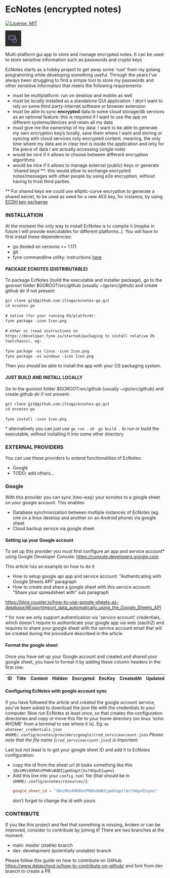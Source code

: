 
# EcNotes (encrypted notes) 

[![License: MIT](https://img.shields.io/badge/License-MIT-yellow.svg)](./LICENSE)

<img src="https://github.com/iltoga/ecnotes-go/blob/main/Icon.png" width="50" height="50">

Multi-platform gui app to store and manage encrypted notes. It can be used to store sensitive information such as passwords and crypto keys

EcNotes starts as a hobby project to get away some 'rust' from my golang programming while developing something useful.
Through the years I've always been struggling to find a simple tool to store my passwords and other sensitive information that meets the following requirements:

- must be multiplatform: run on desktop and mobile as well
- must be locally installed as a standalone GUI application: I don't want to rely on some third party-internet software or browser extension
- must be able to sync **encrypted** data to some cloud storage/db services as an optional feature: this is required if I want to use the app on different systems/devices and retain all my data
- must give me the ownership of my data: I want to be able to generate my own encryption key/s locally, save them where I want and storing or syncing with cloud services only encrypted content. meaning, the only time where my data are in clear text is inside the application and only for the piece of data I am actually accessing (single note)
- would be nice if it allows to choose between different encryption algorithms
- would be nice if it allows to manage external (public) keys or generate 'shared keys'\**: this would allow to exchange encrypted notes/messages with other people by using e2e encryption, without having to trust third parties. 

\** For shared keys we could use elliptic-curve encryption to generate a shared secret, to be used as seed for a new AES key, for instance, by using [ECDH key exchange](https://cryptobook.nakov.com/asymmetric-key-ciphers/ecdh-key-exchange)

### INSTALLATION
At the moment the only way to install EcNotes is to compile it (maybe in future I will provide executables for different platforms..).
You will have to first install these dependencies:
- go (tested on versions >= 1.17)
- git
- fyne commandline utility: instructions [here](https://developer.fyne.io/started/packaging)

#### PACKAGE ECNOTES (DISTRIBUTABLE)
To package EcNotes (build the executable and installer package), go to the gooroot folder $GOROOT/src/github (usually ~/go/src/github) and create github dir if not present:
```
git clone git@github.com:iltoga/ecnotes-go.git
cd ecnotes-go

# native (for your running OS/platform):
fyne package -icon Icon.png

# other os (read instructions on https://developer.fyne.io/started/packaging to install relative OS toolchains), eg:

fyne package -os linux -icon Icon.png
fyne package -os windows -icon Icon.png
```
Then you should be able to install the app with your OS packaging system.

#### JUST BUILD AND INSTALL LOCALLY
Go to the gooroot folder $GOROOT/src/github (usually ~/go/src/github) and create github dir if not present:
```
git clone git@github.com:iltoga/ecnotes-go.git
cd ecnotes-go

fyne install -icon Icon.png
```

\* alternatively you can just use ```go run .```  or ``` go build .``` to run or build the executable, without installing it into some other directory



### EXTERNAL PROVIDERS
You can use these providers to extend functionalities of EcNotes:
- Google
- TODO: add others...

### Google
With this provider you can sync (two-way) your ecnotes to a google sheet on your google account.
This enables:
- Database synchronization between multiple instances of EcNotes (eg. one on a linux desktop and another on an Android phone) via google sheet
- Cloud backup service via google sheet 

#### Setting up your Google account
To set up this provider you must first configure an app and service account* using Google Developer Console:
https://console.developers.google.com

This article has an example on how to do it 
- How to setup google api app and service account: "Authenticating with Google Sheets API" paragraph
- How to create and share a google sheet with this service account: "Share your spreadsheet with" sub paragraph

https://blog.coupler.io/how-to-use-google-sheets-as-database/#Exportimport_data_automatically_using_the_Google_Sheets_API

\* for now we only support authentication via 'service account' credentials, which doesn't require to authenticate your google app via web (oauth2) and requires to share your google sheet with the service account email that will be created during the procedure described in the article.

#### Format the google sheet
Once you have set up your Google account and created and shared your google sheet, you have to format it by adding these column headers in the first row:

| ID | Title | Content | Hidden | Encrypted | EncKey | CreatedAt | UpdatedAt |
|----|-------|---------|--------|-----------|--------|-----------|-----------|

#### Configuring EcNotes with google account sync
If you have followed the article and created the google account service, you've been asked to download the json file with the credentials to your computer. 
Now run EcNotes at least once, so that creates the configuration directories and copy or move this file to your home directory (on linux 'echo #HOME' from a terminal to see where it is). Eg: 
`mv whatever_credentials.json #HOME/.config/ecnotes/providers/google/cred_serviceaccount.json`
<i>Please note that the file name (`cred_serviceaccount.json`) is important.</i>

Last but not least is to get your google sheet ID and add it to EcNotes configuration:
- copy the id from the sheet url (it looks something like this `1BxiMVs0XRA5nFMdKvBdBZjgmUUqptlbs74OgvE2upms`)
- Add this line into your `config.toml` file (that should be in `$HOME/.config/ecnotes/resources/`):
	```toml
	google_sheet_id = "1BxiMVs0XRA5nFMdKvBdBZjgmUUqptlbs74OgvE2upms"
	```
	don't forget to change the id with yours
	
### CONTRIBUTE
	
If you like this project and feel that something is missing, broken or can be improved, consider to contribute by joining it!
There are two branches at the moment: 
- main: master (stable) branch
- dev: development (potentially unstable) branch

Please follow this guide on how to contribute on GitHub: https://www.dataschool.io/how-to-contribute-on-github/ and fork from dev branch to create a PR
